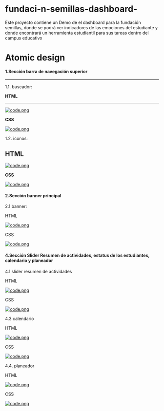 # fundaci-n-semillas-dashboard-
Este proyecto contiene un Demo de el dashboard  para la fundación semillas, donde se podrá ver indicadores de las emociones del estudiante y donde encontrará un herramienta estudiantil para sus tareas dentro del campus educativo
# Atomic design

#### 1.Sección barra de navegación superior

------------

1.1. buscador:

**HTML**

------------

[![code.png](https://i.postimg.cc/h47FxD9v/code.png)](https://postimg.cc/LhR0FMQF)

**CSS**

[![code.png](https://i.postimg.cc/jSSZHcGc/code.png)](https://postimg.cc/HVFwHwW8)


1.2. iconos:

**HTML**
------------
[![code.png](https://i.postimg.cc/P5C1fRgg/code.png)](https://postimg.cc/qNdNjjMw)

**CSS**

[![code.png](https://i.postimg.cc/ryddrrn4/code.png)](https://postimg.cc/7bkYvfyP)

#### 2.Sección banner principal

2.1 banner:

HTML

[![code.png](https://i.postimg.cc/50XtLh3J/code.png)](https://postimg.cc/bDj8jFWV)

CSS

[![code.png](https://i.postimg.cc/g2GkNXDN/code.png)](https://postimg.cc/kBhm55Lb)

#### 4.Sección Slider Resumen de actividades, estatus de los estudiantes, calendario y planeador

4.1 slider resumen de actividades

HTML

[![code.png](https://i.postimg.cc/TY0X2kVJ/code.png)](https://postimg.cc/VdJhDWHJ)

CSS

[![code.png](https://i.postimg.cc/q7LK1HyC/code.png)](https://postimg.cc/CZRdKtvF)

4.3 calendario

HTML

[![code.png](https://i.postimg.cc/m2HF0H74/code.png)](https://postimg.cc/yk7dRWfp)

CSS

[![code.png](https://i.postimg.cc/J4LkChxB/code.png)](https://postimg.cc/NLdM1BWg)

4.4. planeador

HTML

[![code.png](https://i.postimg.cc/d0phHQD3/code.png)](https://postimg.cc/Mc0ZXS7J)

CSS

[![code.png](https://i.postimg.cc/fTzRvS55/code.png)](https://postimg.cc/5jrJ40hF)

